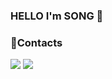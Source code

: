 ### HELLO I'm SONG 👋

<h3>🏰Contacts</h3>
<p>
  <a href="https://velog.io/@jiwon_17" target="_blank"><img src="https://img.shields.io/badge/velog-#20C997?style=flat-square&logo=Vimeo&logoColor=white"/></a>
  <a href="mailto:tmddnjs0633@gmail.com" target="_blank"><img src="https://img.shields.io/badge/gmail-#EA4335?style=flat-square&logo=Gmail&logoColor=white"/></a>
</p>

<!--
**songjiwon17/songjiwon17** is a ✨ _special_ ✨ repository because its `README.md` (this file) appears on your GitHub profile.

Here are some ideas to get you started:

- 🔭 I’m currently working on ...
- 🌱 I’m currently learning ...
- 👯 I’m looking to collaborate on ...
- 🤔 I’m looking for help with ...
- 💬 Ask me about ...
- 📫 How to reach me: ...
- 😄 Pronouns: ...
- ⚡ Fun fact: ...
-->
